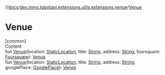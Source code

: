 //[docs](../../index.md)/[dev.inmo.tgbotapi.extensions.utils.extensions.venue](index.md)/[Venue](-venue.md)



# Venue  
[common]  
Content  
fun [Venue](-venue.md)(location: [StaticLocation](../dev.inmo.tgbotapi.types.location/-static-location/index.md), title: [String](https://kotlinlang.org/api/latest/jvm/stdlib/kotlin/-string/index.html), address: [String](https://kotlinlang.org/api/latest/jvm/stdlib/kotlin/-string/index.html), foursquare: [Foursquare](-foursquare/index.md)): [Venue](../dev.inmo.tgbotapi.types.venue/-venue/index.md)  
fun [Venue](-venue.md)(location: [StaticLocation](../dev.inmo.tgbotapi.types.location/-static-location/index.md), title: [String](https://kotlinlang.org/api/latest/jvm/stdlib/kotlin/-string/index.html), address: [String](https://kotlinlang.org/api/latest/jvm/stdlib/kotlin/-string/index.html), googlePlace: [GooglePlace](-google-place/index.md)): [Venue](../dev.inmo.tgbotapi.types.venue/-venue/index.md)  



